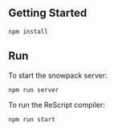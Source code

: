 ## Getting Started

```
npm install
```

## Run

To start the snowpack server:
```
npm run server
```

To run the ReScript compiler:
```
npm run start
```